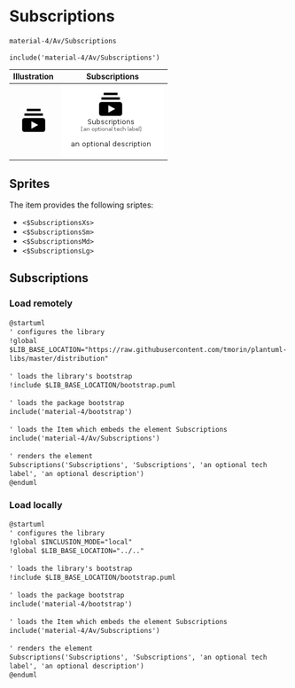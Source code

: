 # Subscriptions


```text
material-4/Av/Subscriptions
```

```text
include('material-4/Av/Subscriptions')
```



| Illustration | Subscriptions |
| :---: | :---: |
| ![illustration for Illustration](../../material-4/Av/Subscriptions.png) | ![illustration for Subscriptions](../../material-4/Av/Subscriptions.Local.png) |



## Sprites
The item provides the following sriptes:

- `<$SubscriptionsXs>`
- `<$SubscriptionsSm>`
- `<$SubscriptionsMd>`
- `<$SubscriptionsLg>`





## Subscriptions

### Load remotely
```plantuml
@startuml
' configures the library
!global $LIB_BASE_LOCATION="https://raw.githubusercontent.com/tmorin/plantuml-libs/master/distribution"

' loads the library's bootstrap
!include $LIB_BASE_LOCATION/bootstrap.puml

' loads the package bootstrap
include('material-4/bootstrap')

' loads the Item which embeds the element Subscriptions
include('material-4/Av/Subscriptions')

' renders the element
Subscriptions('Subscriptions', 'Subscriptions', 'an optional tech label', 'an optional description')
@enduml
```

### Load locally
```plantuml
@startuml
' configures the library
!global $INCLUSION_MODE="local"
!global $LIB_BASE_LOCATION="../.."

' loads the library's bootstrap
!include $LIB_BASE_LOCATION/bootstrap.puml

' loads the package bootstrap
include('material-4/bootstrap')

' loads the Item which embeds the element Subscriptions
include('material-4/Av/Subscriptions')

' renders the element
Subscriptions('Subscriptions', 'Subscriptions', 'an optional tech label', 'an optional description')
@enduml
```

